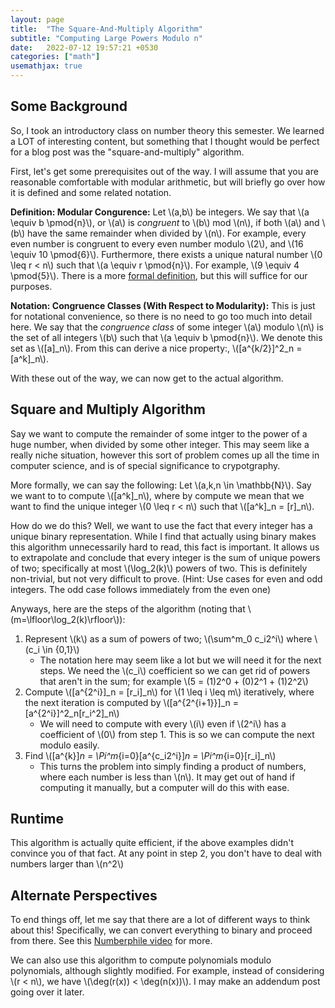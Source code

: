 ```yaml
---
layout: page
title:  "The Square-And-Multiply Algorithm"
subtitle: "Computing Large Powers Modulo n"
date:   2022-07-12 19:57:21 +0530
categories: ["math"]
usemathjax: true
---
```


## Some Background 

So, I took an introductory class on number theory this semester. We learned a LOT of interesting content, but something that I thought would be perfect for a blog post was the "square-and-multiply" algorithm.  

First, let's get some prerequisites out of the way. I will assume that you are reasonable comfortable with modular arithmetic, but will briefly go over how it is defined and some related notation.  

**Definition: Modular Congurence:** Let \\(a,b\\) be integers. We say that \\(a \equiv b \pmod{n}\\), or \\(a\\) is *congruent* to \\(b\\) mod \\(n\\), if both \\(a\\) and \\(b\\) have the same remainder when divided by \\(n\\). For example, every even number is congruent to every even number modulo \\(2\\), and \\(16 \equiv 10 \pmod{6}\\). Furthermore, there exists a unique natural number \\(0 \leq r < n\\) such that \\(a \equiv r \pmod{n}\\). For example, \\(9 \equiv 4 \pmod{5}\\). There is a more [formal definition](https://en.wikipedia.org/wiki/Modular_arithmetic), but this will suffice for our purposes.   

**Notation: Congruence Classes (With Respect to Modularity):** This is just for notational convenience, so there is no need to go too much into detail here. We say that the *congruence class* of some integer \\(a\\) modulo \\(n\\) is the set of all integers \\(b\\) such that \\(a \equiv b \pmod{n}\\). We denote this set as \\([a]_n\\). From this can derive a nice property:, \\([a^{k/2}]^2_n = [a^k]_n\\).

With these out of the way, we can now get to the actual algorithm.  
## Square and Multiply Algorithm  

Say we want to compute the remainder of some intger to the power of a huge number, when divided by some other integer. This may seem like a really niche situation, however this sort of problem comes up all the time in computer science, and is of special significance to crypotgraphy.  

More formally, we can say the following: Let \\(a,k,n \in \mathbb{N}\\). Say we want to to compute \\([a^k]_n\\), where by compute we mean that we want to find the unique integer \\(0 \leq r < n\\) such that \\([a^k]_n = [r]_n\\). 

How do we do this? Well, we want to use the fact that every integer has a unique binary representation. While I find that actually using binary makes this algorithm unnecessarily hard to read, this fact is important. It allows us to extrapolate and conclude that every integer is the sum of unique powers of two; specifically at most \\(\log_2(k)\\) powers of two. This is definitely non-trivial, but not very difficult to prove. (Hint: Use cases for even and odd integers. The odd case follows immediately from the even one) 

Anyways, here are the steps of the algorithm (noting that \\(m=\lfloor\log_2(k)\rfloor\\)):

1. Represent \\(k\\) as a sum of powers of two; \\(\sum^m_0 c_i2^i\\) where \\(c_i \in \{0,1\}\\) 
    - The notation here may seem like a lot but we will need it for the next steps. We need the \\(c_i\\) coefficient so we can get rid of powers that aren't in the sum; for example \\(5 = (1)2^0 + (0)2^1 + (1)2^2\\)
2. Compute \\([a^{2^i}]_n = [r_i]_n\\) for \\(1 \leq i \leq m\\) iteratively, where the next iteration is computed by \\([a^{2^{i+1}}]_n = [a^{2^i}]^2_n[r_i^2]_n\\)
    - We will need to compute with every \\(i\\) even if \\(2^i\\) has a coefficient of \\(0\\) from step 1. This is so we can compute the next modulo easily.
3. Find \\([a^{k}]_n = \Pi^m_{i=0}[a^{c_i2^i}]_n = \Pi^m_{i=0}[r_i]_n\\)
    - This turns the problem into simply finding a product of numbers, where each number is less than \\(n\\). It may get out of hand if computing it manually, but a computer will do this with ease.


## Runtime

This algorithm is actually quite efficient, if the above examples didn't convince you of that fact. At any point in step 2, you don't have to deal with numbers larger than \\(n^2\\)

## Alternate Perspectives

To end things off, let me say that there are a lot of different ways to think about this! Specifically, we can convert everything to binary and proceed from there. See this [Numberphile video](https://www.youtube.com/watch?v=cbGB__V8MNk&t=715s) for more.

We can also use this algorithm to compute polynomials modulo polynomials, although slightly modified. For example, instead of considering \\(r < n\\), we have \\(\deg(r(x)) < \deg(n(x))\\). I may make an addendum post going over it later.
